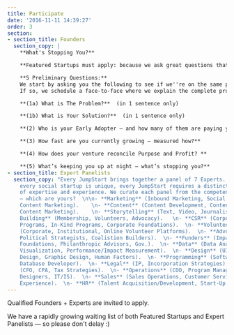 ```yaml
---
title: Participate
date: '2016-11-11 14:39:27'
order: 3
section:
- section_title: Founders
  section_copy: |
    **What's Stopping You?**

    **Featured Startups must apply: because we ask great questions that will make you objectively assess your venture, the application process itself is  a highly valuable experience for founders.**

    **5 Preliminary Questions:**
    We start by asking you the following to see if we''re on the same page.
    If so, we schedule a face-to-face where we explain the complete process in full detail. Click below to get the process started.

    **(1a) What is The Problem?**  (in 1 sentence only)

    **(1b) What is Your Solution?**  (in 1 sentence only)

    **(2) Who is your Early Adopter — and how many of them are paying you now?**

    **(3) How fast are you currently growing — measured how?**

    **(4) How does your venture reconcile Purpose and Profit? **

    **(5) What’s keeping you up at night — what’s stopping you?**
- section_title: Expert Panelists
  section_copy: "Every JumpStart brings together a panel of 7 Experts.  \nBecause
    every social startup is unique, every JumpStart requires a distinct combination
    of expertise and experience. We curate each panel from the competencies below
    — which are yours?  \n\n- **Marketing** (Inbound Marketing, Social Marketing,
    Content Marketing).    \n- **Content** (Content Development, Content Management,
    Content Marketing).    \n- **Storytelling** (Text, Video, Journalism).   \n- **Community
    Building** (Membership, Volunteers, Advocacy).   \n- **CSR** (Corporate Volunteer
    Programs, In-Kind Programs, Corporate Foundations).  \n- **Volunteer Experience**
    (Corporate, Institutional, Online Volunteer Platforms).  \n- **Advocacy** (Lobbyists,
    Political Strategists, Coalistion Builders).  \n- **Funders** (Impact Investors,
    Foundations, Philanthropic Advisors, Gov.).  \n- **Data** (Data Analytics, Data
    Visualization, Performance/Impact Measurement).  \n- **Design** (UI/UX, Product
    Design, Graphic Design, Human Factors).  \n- **Programming** (Software Developer,
    Database Developer).  \n- **Legal** (IP, Incorporation Strategies).  \n- **Financial**
    (CFO, CPA, Tax Strategies).  \n- **Operations** (COO, Program Managers, Systems
    Designers, IT/IS).  \n- **Sales** (Sales Operations, Customer Service, Customer
    Experience).  \n- **HR** (Talent Acquisition/Development, Start-Up Staff Scaling/Structure)."
---
```

Qualified Founders + Experts are invited to apply.

We have a rapidly growing waiting list of both Featured Startups and Expert Panelists — so please don't delay :)